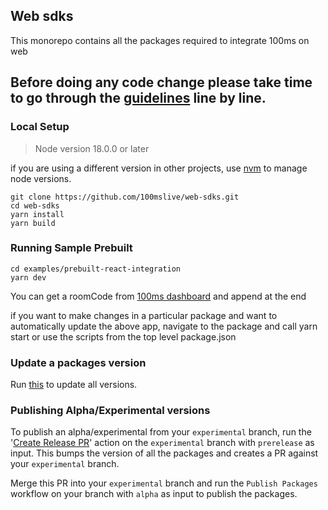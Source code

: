 ## Web sdks

This monorepo contains all the packages required to integrate 100ms on web

## Before doing any code change please take time to go through the [guidelines](./DEVELOPER.MD) line by line.

### Local Setup

> Node version 18.0.0 or later

if you are using a different version in other projects, use [nvm](https://github.com/nvm-sh/nvm?tab=readme-ov-file#installing-and-updating) to manage node versions.


```
git clone https://github.com/100mslive/web-sdks.git
cd web-sdks
yarn install
yarn build
```

### Running Sample Prebuilt

```
cd examples/prebuilt-react-integration
yarn dev
```
You can get a roomCode from [100ms dashboard](https://dashboard.100ms.live) and append at the end

if you want to make changes in a particular package and want to automatically update the above app, navigate to the package and call yarn start
or use the scripts from the top level package.json

### Update a packages version

Run [this](https://github.com/100mslive/web-sdks/actions/workflows/create-release-pr.yml) to
update all versions.


### Publishing Alpha/Experimental versions

To publish an alpha/experimental from your `experimental` branch, run the '[Create Release PR](https://github.com/100mslive/web-sdks/actions/workflows/publish.yml)' action on the `experimental` branch with `prerelease` as input.
This bumps the version of all the packages and creates a PR against your `experimental` branch.

Merge this PR into your `experimental` branch and run the `Publish Packages` workflow on your branch with `alpha` as input to publish the packages.

